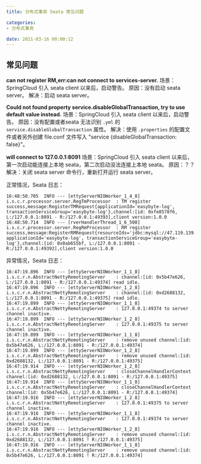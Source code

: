 ```yaml
---
title: 分布式事务 Seata 常见问题

categories:
- 分布式事务

date: 2021-03-16 00:00:12
---
```


## 常见问题
**can not register RM,err:can not connect to services-server.**
场景：SpringCloud 引入 seata client 以来后，启动警告。
原因：没有启动 seata server。
解决：启动 seata server。

**Could not found property service.disableGlobalTransaction, try to use default value instead.**
场景：SpringCloud 引入 seata client 以来后，启动警告。
原因：没有配置或者seata 无法识别 `.yml` 的 `service.disableGlobalTransaction` 属性。
解决：使用 `.properties` 的配置文件或者另外创建 file.conf 文件写入 "service {disableGlobalTransaction: false}"。

**will connect to 127.0.0.1:8091**
场景：SpringCloud 引入 seata client 以来后，第一次启动能连接上本地 seata，第二次启动没法连接上本地 seata。
原因：？？
解决：关闭 seata server 命令行，重新打开运行 seata server。


正常情况，Seata 日志：

```
16:48:50.705  INFO --- [ettyServerNIOWorker_1_4_8] i.s.c.r.processor.server.RegTmProcessor  : TM register success,message:RegisterTMRequest{applicationId='easybyte-log', transactionServiceGroup='easybyte-log'},channel:[id: 0xfe8578f6, L:/127.0.0.1:8091 - R:/127.0.0.1:49393],client version:1.0.0
16:48:50.714  INFO --- [rverHandlerThread_1_6_500] i.s.c.r.processor.server.RegRmProcessor  : RM register success,message:RegisterRMRequest{resourceIds='jdbc:mysql://47.119.139.41:3306/easybyte', applicationId='easybyte-log', transactionServiceGroup='easybyte-log'},channel:[id: 0x0ab655bf, L:/127.0.0.1:8091 - R:/127.0.0.1:49392],client version:1.0.0
```

异常情况，Seata 日志：

```
16:47:19.896  INFO --- [ettyServerNIOWorker_1_1_8] i.s.c.r.n.AbstractNettyRemotingServer    : channel:[id: 0x5b47e626, L:/127.0.0.1:8091 - R:/127.0.0.1:49374] read idle.
16:47:19.896  INFO --- [ettyServerNIOWorker_1_2_8] i.s.c.r.n.AbstractNettyRemotingServer    : channel:[id: 0xd2688132, L:/127.0.0.1:8091 - R:/127.0.0.1:49375] read idle.
16:47:19.899  INFO --- [ettyServerNIOWorker_1_1_8] i.s.c.r.n.AbstractNettyRemotingServer    : 127.0.0.1:49374 to server channel inactive.
16:47:19.899  INFO --- [ettyServerNIOWorker_1_2_8] i.s.c.r.n.AbstractNettyRemotingServer    : 127.0.0.1:49375 to server channel inactive.
16:47:19.899  INFO --- [ettyServerNIOWorker_1_1_8] i.s.c.r.n.AbstractNettyRemotingServer    : remove unused channel:[id: 0x5b47e626, L:/127.0.0.1:8091 - R:/127.0.0.1:49374]
16:47:19.899  INFO --- [ettyServerNIOWorker_1_2_8] i.s.c.r.n.AbstractNettyRemotingServer    : remove unused channel:[id: 0xd2688132, L:/127.0.0.1:8091 - R:/127.0.0.1:49375]
16:47:19.914  INFO --- [ettyServerNIOWorker_1_2_8] i.s.c.r.n.AbstractNettyRemotingServer    : closeChannelHandlerContext channel:[id: 0xd2688132, L:/127.0.0.1:8091 - R:/127.0.0.1:49375]
16:47:19.914  INFO --- [ettyServerNIOWorker_1_1_8] i.s.c.r.n.AbstractNettyRemotingServer    : closeChannelHandlerContext channel:[id: 0x5b47e626, L:/127.0.0.1:8091 - R:/127.0.0.1:49374]
16:47:19.916  INFO --- [ettyServerNIOWorker_1_2_8] i.s.c.r.n.AbstractNettyRemotingServer    : 127.0.0.1:49375 to server channel inactive.
16:47:19.916  INFO --- [ettyServerNIOWorker_1_1_8] i.s.c.r.n.AbstractNettyRemotingServer    : 127.0.0.1:49374 to server channel inactive.
16:47:19.916  INFO --- [ettyServerNIOWorker_1_2_8] i.s.c.r.n.AbstractNettyRemotingServer    : remove unused channel:[id: 0xd2688132, L:/127.0.0.1:8091 ! R:/127.0.0.1:49375]
16:47:19.916  INFO --- [ettyServerNIOWorker_1_1_8] i.s.c.r.n.AbstractNettyRemotingServer    : remove unused channel:[id: 0x5b47e626, L:/127.0.0.1:8091 ! R:/127.0.0.1:49374]
```